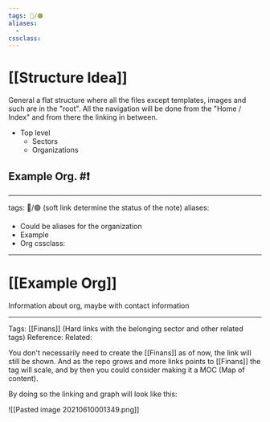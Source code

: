 ```yaml
---
tags: 📝/🟠
aliases:
  - 
cssclass:
---
```


# [[Structure Idea]]

General a flat structure where all the files except templates, images and such are in the "root". All the navigation will be done from the "Home / Index" and from there the linking in between.

- Top level
	- Sectors
	- Organizations

## Example Org. #❗️

---
tags: 📝/🟢 (soft link determine the status of the note)
aliases:
  - Could be aliases for the organization
  - Example
  - Org
cssclass:
---

# [[Example Org]]

Information about org, maybe with contact information

---
Tags: [[Finans]] (Hard links with the belonging sector and other related tags)
Reference:
Related:

You don't necessarily need to create the [[Finans]] as of now, the link will still be shown. And as the repo grows and more links points to [[Finans]] the tag will scale, and by then you could consider making it a MOC (Map of content).

By doing so the linking and graph will look like this:

![[Pasted image 20210610001349.png]]